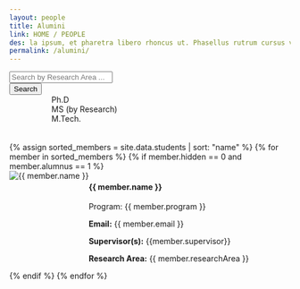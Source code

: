 ```yaml
---
layout: people
title: Alumini
link: HOME / PEOPLE
des: la ipsum, et pharetra libero rhoncus ut. Phasellus rutrum cursus velit ulla ipsum, et pharetra libero rh.
permalink: /alumini/
---
```



<div class="search-container">
<input type="text" id="search-bar" placeholder="Search by Research Area ...">
<div class="dropdown2">
<button class="dropbtn">Search
</button>
</div>
</div>
<div class="filter-indicators" style="margin-left: 15%;">
<div class="filter-indicator"  data-filter="Ph.D.">
<div class="checkbox"></div>
<span>Ph.D</span>
</div>
<div class="filter-indicator" data-filter="MS(R)">
<div class="checkbox"></div>
<span>MS (by Research)</span>
</div>
<div class="filter-indicator" data-filter="M.Tech.">
<div class="checkbox"></div>
<span>M.Tech.</span>
</div>
</div>
<br><br>
<div class="row" id="teamMembers">
{% assign sorted_members = site.data.students | sort: "name" %}
{% for member in sorted_members %}
{% if member.hidden == 0 and member.alumnus == 1 %}
<div class="col-lg-6 col-md-6 col-sm-12 member-card studentCard" data-position="{{ member.program }}" data-name="{{ member.name }}" data-research-area="{{member.researchArea}}">
<div class="member-info">
<div class="row" style="display: flex; flex-direction: row;">
<div class="col-nd-1">
<img src="{{ member.profilePhoto }}" class="member-img std" alt="{{ member.name }}" />
</div>
            
<div class="col-md-11">
<div class="member-details studentdetails">
<h4 id="fac-title">{{ member.name }}</h4>
    
<p class="member-position">Program: {{ member.program }}</p>
<p><strong>Email:</strong> {{ member.email }}</p>
<!-- <p><strong>Phone:</strong> {{ member.phone }}</p> -->
<p><strong>Supervisor(s):</strong> {{member.supervisor}}</p>
<p class="member-bio"><strong>Research Area:</strong> {{ member.researchArea }}</p>
</div>
</div>
</div>     
</div>
</div>
{% endif %}
{% endfor %}
</div>


<style>
   /* page-banner image */
    .background-about{
      background-image: url("{{ site.baseurl }}/images/Alumini.png");
    }
</style>	

<script src="{{ site.baseurl }}/js/pages/student.js">
</script>



